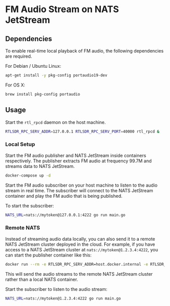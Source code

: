# FM Audio Stream on NATS JetStream
## Dependencies
To enable real-time local playback of FM audio, the following dependencies are required.

For Debian / Ubuntu Linux:
```bash
apt-get install -y pkg-config portaudio19-dev
```
For OS X:
```bash
brew install pkg-config portaudio
```
## Usage
Start the `rtl_rpcd` daemon on the host machine.
```bash
RTLSDR_RPC_SERV_ADDR=127.0.0.1 RTLSDR_RPC_SERV_PORT=40000 rtl_rpcd &
```
### Local Setup
Start the FM audio publisher and NATS JetStream inside containers respectively. The publisher extracts FM audio at frequency 99.7M and streams data to NATS JetStream.
```bash
docker-compose up -d
```
Start the FM audio subscriber on your host machine to listen to the audio stream in real time. The subscriber will connect to the NATS JetStream container and play the FM audio that is being published.

To start the subscriber:
```bash
NATS_URL=nats://mytoken@127.0.0.1:4222 go run main.go
```
### Remote NATS
Instead of streaming audio data locally, you can also send it to a remote NATS JetStream cluster deployed in the cloud. For example, if you have access to a NATS JetStream cluster at `nats://mytoken@1.2.3.4:4222`, you can start the publisher container like this:
```bash
docker run --rm -e RTLSDR_RPC_SERV_ADDR=host.docker.internal -e RTLSDR_RPC_SERV_PORT=40000 -e NATS_URL=nats://mytoken@1.2.3.4:4222 minghsu0107/rtlsdr-example-nats-client 99700000
```
This will send the audio streams to the remote NATS JetStream cluster rather than a local NATS container.

Start the subscriber to listen to the audio stream:
```bash
NATS_URL=nats://mytoken@1.2.3.4:4222 go run main.go
```
